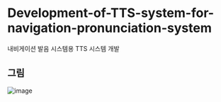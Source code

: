 # Development-of-TTS-system-for-navigation-pronunciation-system
내비게이션 발음 시스템용 TTS 시스템 개발

## 그림
![image](https://user-images.githubusercontent.com/66815358/215965769-3aefad2e-2baf-49cb-8537-1f20d9939131.png)
